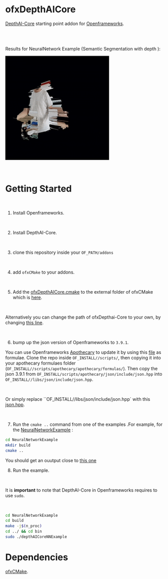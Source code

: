 # ofxDepthAICore
[DepthAI-Core](https://github.com/luxonis/depthai-core) starting point addon for [Openframeworks](https://openframeworks.cc/).

<br>
<br>


Results for NeuralNetwork Example (Semantic Segmentation with depth ):

![.](./Assets/imgs/results.gif)

<br>

# Getting Started

<br>

1) Install Openframeworks.

<br>

2) Install DepthAI-Core.

<br>

3) clone this repository inside your `OF_PATH/addons`

<br>

4) add `ofxCMake` to your addons.

<br>

5) Add the [ofxDepthAICore.cmake](./ofxDepthAICore.cmake) to the external folder of ofxCMake which is [here](https://github.com/saynono/ofxCMake/tree/master/addOns/external).

<br>

Alternatively you can change the path of ofxDepthai-Core to your own, by changing [this line](https://github.com/pierrextardif/ofxDepthAICore/blob/main/ofxDepthAICore.cmake#L43).


<br>

6) bump up the json version of Openframeworks to `3.9.1`.

You can use Openframeworks [Apothecary](https://github.com/openframeworks/apothecary) to update it by using this [file](./Assets/apothecary/json.sh) as formulae. Clone the repo inside `OF_INSTALL//scripts/`, then copying it into your apothecary formulaes folder (`OF_INSTALL//scripts/apothecary/apothecary/formulas/`). Then copy the json 3.9.1 from `OF_INSTALL/scripts/apothecary/json/include/json.hpp` into `OF_INSTALL//libs/json/include/json.hpp`.

<br>

Or simply replace ``OF_INSTALL//libs/json/include/json.hpp` with this [json.hpp](./Assets/json/json.hpp).

<br>

7) Run the `cmake ..` command from one of the examples .For example, for the [NeuralNetworkExample](./NeuralNetworkExample) :

```sh
cd NeuralNetworkExample
mkdir build
cmake ..
```

You should get an ouutput close to [this one](./Assets/outputLogs/cmakeNN.log)

8) Run the example.

<br>

It is **important** to note that DepthAI-Core in Openframeworks requires to use `sudo`.

<br>

```sh
cd NeuralNetworkExample
cd build
make -j$(n_proc)
cd ../ && cd bin
sudo ./depthAICoreNNExample
```

# Dependencies

[ofxCMake](https://github.com/saynono/ofxCMake).

